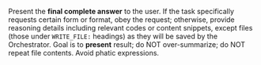 Present the **final complete answer** to the user. If the task specifically requests certain form or format, obey the 
request; otherwise, provide reasoning details including relevant codes or content snippets, except 
files (those under `WRITE_FILE:` headings) as they will be saved by the Orchestrator. Goal is to **present** result; 
do NOT over-summarize; do NOT repeat file contents. Avoid phatic expressions.
